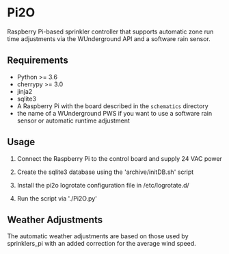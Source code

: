 Pi2O
====

Raspberry Pi-based sprinkler controller that supports automatic zone run time adjustments
via the WUnderground API and a software rain sensor.

Requirements
------------
 * Python >= 3.6
 * cherrypy >= 3.0
 * jinja2
 * sqlite3
 * A Raspberry Pi with the board described in the `schematics` directory
 * the name of a WUnderground PWS if you want to use a software rain sensor or
   automatic runtime adjustment

Usage
-----
  1) Connect the Raspberry Pi to the control board and supply 24 VAC power
  
  2) Create the sqlite3 database using the 'archive/initDB.sh' script
  
  3) Install the pi2o logrotate configuration file in /etc/logrotate.d/
  
  4) Run the script via './Pi2O.py'
  
Weather Adjustments
-------------------
The automatic weather adjustments are based on those used by sprinklers_pi with an added
correction for the average wind speed.
